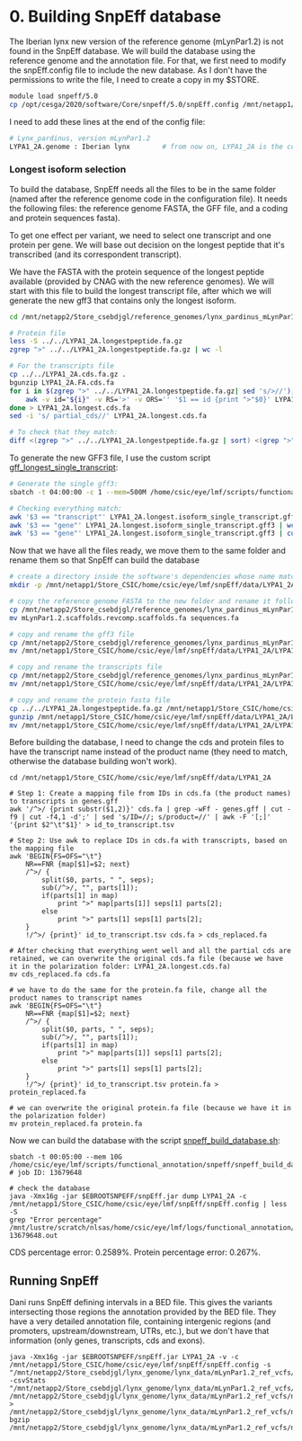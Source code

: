 # 0. Building SnpEff database

The Iberian lynx new version of the reference genome (mLynPar1.2) is not found in the SnpEff database. We will build the database using the reference genome and the annotation file. 
For that, we first need to modify the snpEff.config file to include the new database. As I don't have the permissions to write the file, I need to create a copy in my $STORE.

```bash
module load snpeff/5.0
cp /opt/cesga/2020/software/Core/snpeff/5.0/snpEff.config /mnt/netapp1/Store_CSIC/home/csic/eye/lmf/snpEff/
```

I need to add these lines at the end of the config file:
```bash
# Lynx_pardinus, version mLynPar1.2
LYPA1_2A.genome : Iberian lynx        # from now on, LYPA1_2A is the code for the Lynx pardinus reference genome (in snpEff)
```

### Longest isoform selection

To build the database, SnpEff needs all the files to be in the same folder (named after the reference genome code in the configuration file). It needs the following files: the reference genome FASTA, the GFF file, and a coding and protein sequences fasta).

To get one effect per variant, we need to select one transcript and one protein per gene. We will base out decision on the longest peptide that it's transcribed (and its correspondent transcript).

We have the FASTA with the protein sequence of the longest peptide available (provided by CNAG with the new reference genomes). We will start with this file to build the longest transcript file, after which we will generate the new gff3 that contains only the longest isoform.

```bash
cd /mnt/netapp2/Store_csebdjgl/reference_genomes/lynx_pardinus_mLynPar1.2/snpeff_annotation/new_version_Paulina_june2025

# Protein file
less -S ../../LYPA1_2A.longestpeptide.fa.gz
zgrep ">" ../../LYPA1_2A.longestpeptide.fa.gz | wc -l

# For the transcripts file
cp ../../LYPA1_2A.cds.fa.gz . 
bgunzip LYPA1_2A.FA.cds.fa
for i in $(zgrep ">" ../../LYPA1_2A.longestpeptide.fa.gz| sed 's/>//'); do
    awk -v id="${i}" -v RS='>' -v ORS='' '$1 == id {print ">"$0}' LYPA1_2A.cds.fa
done > LYPA1_2A.longest.cds.fa                                                     
sed -i 's/ partial_cds//' LYPA1_2A.longest.cds.fa

# To check that they match:
diff <(zgrep ">" ../../LYPA1_2A.longestpeptide.fa.gz | sort) <(grep ">" LYPA1_2A.longest.cds.fa | sort)
```

To generate the new GFF3 file, I use the custom script [gff_longest_single_transcript](https://github.com/luciamayorf/Variant_calling_and_filtering/blob/main/functional_annotation/gff_longest_single_transcript.sh):
```bash
# Generate the single gff3:
sbatch -t 04:00:00 -c 1 --mem=500M /home/csic/eye/lmf/scripts/functional_annotation/gff_longest_single_transcript.sh # job ID: 13672539

# Checking everything match:
awk '$3 == "transcript"' LYPA1_2A.longest.isoform_single_transcript.gff3 | wc -l # 23558 
awk '$3 == "gene"' LYPA1_2A.longest.isoform_single_transcript.gff3 | wc -l # 23558 
awk '$3 == "gene"' LYPA1_2A.longest.isoform_single_transcript.gff3 | cut -f9 | sort | uniq | wc -l # 23558 
```

Now that we have all the files ready, we move them to the same folder and rename them so that SnpEff can build the database
```bash
# create a directory inside the software's dependencies whose name matches the code
mkdir -p /mnt/netapp1/Store_CSIC/home/csic/eye/lmf/snpEff/data/LYPA1_2A

# copy the reference genome FASTA to the new folder and rename it following the manuals instructions
cp /mnt/netapp2/Store_csebdjgl/reference_genomes/lynx_pardinus_mLynPar1.2/mLynPar1.2.scaffolds.revcomp.scaffolds.fa /mnt/netapp1/Store_CSIC/home/csic/eye/lmf/snpEff/data/LYPA1_2A/
mv mLynPar1.2.scaffolds.revcomp.scaffolds.fa sequences.fa

# copy and rename the gff3 file
cp /mnt/netapp2/Store_csebdjgl/reference_genomes/lynx_pardinus_mLynPar1.2/snpeff_annotation/new_version_Paulina_june2025/LYPA1_2A.longest.isoform_single_transcript.gff3 /mnt/netapp1/Store_CSIC/home/csic/eye/lmf/snpEff/data/LYPA1_2A/
mv /mnt/netapp1/Store_CSIC/home/csic/eye/lmf/snpEff/data/LYPA1_2A/LYPA1_2A.longest.isoform_single_transcript.gff3 /mnt/netapp1/Store_CSIC/home/csic/eye/lmf/snpEff/data/LYPA1_2A/genes.gff

# copy and rename the transcripts file 
cp /mnt/netapp2/Store_csebdjgl/reference_genomes/lynx_pardinus_mLynPar1.2/snpeff_annotation/new_version_Paulina_june2025/LYPA1_2A.longest.cds.fa /mnt/netapp1/Store_CSIC/home/csic/eye/lmf/snpEff/data/LYPA1_2A/
mv /mnt/netapp1/Store_CSIC/home/csic/eye/lmf/snpEff/data/LYPA1_2A/LYPA1_2A.longest.cds.fa /mnt/netapp1/Store_CSIC/home/csic/eye/lmf/snpEff/data/LYPA1_2A/cds.fa

# copy and rename the protein fasta file
cp ../../LYPA1_2A.longestpeptide.fa.gz /mnt/netapp1/Store_CSIC/home/csic/eye/lmf/snpEff/data/LYPA1_2A/
gunzip /mnt/netapp1/Store_CSIC/home/csic/eye/lmf/snpEff/data/LYPA1_2A/LYPA1_2A.longestpeptide.fa.gz
mv /mnt/netapp1/Store_CSIC/home/csic/eye/lmf/snpEff/data/LYPA1_2A/LYPA1_2A.longestpeptide.fa /mnt/netapp1/Store_CSIC/home/csic/eye/lmf/snpEff/data/LYPA1_2A/protein.fa
```

Before building the database, I need to change the cds and protein files to have the transcript name instead of the product name (they need to match, otherwise the database building won't work).

```{bash}
cd /mnt/netapp1/Store_CSIC/home/csic/eye/lmf/snpEff/data/LYPA1_2A

# Step 1: Create a mapping file from IDs in cds.fa (the product names) to transcripts in genes.gff
awk '/^>/ {print substr($1,2)}' cds.fa | grep -wFf - genes.gff | cut -f9 | cut -f4,1 -d';' | sed 's/ID=//; s/product=//' | awk -F '[;]' '{print $2"\t"$1}' > id_to_transcript.tsv

# Step 2: Use awk to replace IDs in cds.fa with transcripts, based on the mapping file
awk 'BEGIN{FS=OFS="\t"} 
    NR==FNR {map[$1]=$2; next} 
    /^>/ {
        split($0, parts, " ", seps); 
        sub(/^>/, "", parts[1]); 
        if(parts[1] in map) 
            print ">" map[parts[1]] seps[1] parts[2]; 
        else 
            print ">" parts[1] seps[1] parts[2]; 
    } 
    !/^>/ {print}' id_to_transcript.tsv cds.fa > cds_replaced.fa

# After checking that everything went well and all the partial cds are retained, we can overwrite the original cds.fa file (because we have it in the polarization folder: LYPA1_2A.longest.cds.fa)
mv cds_replaced.fa cds.fa

# we have to do the same for the protein.fa file, change all the product names to transcript names
awk 'BEGIN{FS=OFS="\t"} 
    NR==FNR {map[$1]=$2; next} 
    /^>/ {
        split($0, parts, " ", seps); 
        sub(/^>/, "", parts[1]); 
        if(parts[1] in map) 
            print ">" map[parts[1]] seps[1] parts[2]; 
        else 
            print ">" parts[1] seps[1] parts[2]; 
    } 
    !/^>/ {print}' id_to_transcript.tsv protein.fa > protein_replaced.fa

# we can overwrite the original protein.fa file (because we have it in the polarization folder)
mv protein_replaced.fa protein.fa
```

Now we can build the database with the script [snpeff_build_database.sh](https://github.com/luciamayorf/Variant_calling_and_filtering/blob/main/functional_annotation/snpeff_build_database.sh):
```{bash}
sbatch -t 00:05:00 --mem 10G /home/csic/eye/lmf/scripts/functional_annotation/snpeff/snpeff_build_database.sh     # job ID: 13679648

# check the database
java -Xmx16g -jar $EBROOTSNPEFF/snpEff.jar dump LYPA1_2A -c /mnt/netapp1/Store_CSIC/home/csic/eye/lmf/snpEff/snpEff.config | less -S
grep "Error percentage" /mnt/lustre/scratch/nlsas/home/csic/eye/lmf/logs/functional_annotation/snpeff/slurm-13679648.out
```

CDS percentage error: 0.2589%. Protein percentage error: 0.267%.

## Running SnpEff

Dani runs SnpEff defining intervals in a BED file. This gives the variants intersecting those regions the annotation provided by the BED file. They have a very detailed annotation file, containing intergenic regions (and promoters, upstream/downstream, UTRs, etc.), but we don't have that information (only genes, transcripts, cds and exons).

```{bash}
java -Xmx16g -jar $EBROOTSNPEFF/snpEff.jar LYPA1_2A -v -c /mnt/netapp1/Store_CSIC/home/csic/eye/lmf/snpEff/snpEff.config -s "/mnt/netapp2/Store_csebdjgl/lynx_genome/lynx_data/mLynPar1.2_ref_vcfs/novogene_lp_sept23/functional_annotation/snpeff/new_version_Paulina_june2025/snpeff_c_lp_all_novogene_sept23_mLynPar1.2_ref.filter5_QUAL20_rd.miss.html" -csvStats "/mnt/netapp2/Store_csebdjgl/lynx_genome/lynx_data/mLynPar1.2_ref_vcfs/novogene_lp_sept23/functional_annotation/snpeff/new_version_Paulina_june2025/snpeff_c_lp_all_novogene_sept23_mLynPar1.2_ref.filter5_QUAL20_rd.miss.csv" /mnt/netapp2/Store_csebdjgl/lynx_genome/lynx_data/mLynPar1.2_ref_vcfs/novogene_lp_sept23/c_lp_all_novogene_sept23_mLynPar1.2_ref.filter5_QUAL20_rd.miss.vcf > /mnt/netapp2/Store_csebdjgl/lynx_genome/lynx_data/mLynPar1.2_ref_vcfs/novogene_lp_sept23/functional_annotation/snpeff/new_version_Paulina_june2025/c_lp_all_novogene_sept23_mLynPar1.2_ref.filter5_QUAL20_rd.miss_annotated.vcf
bgzip /mnt/netapp2/Store_csebdjgl/lynx_genome/lynx_data/mLynPar1.2_ref_vcfs/novogene_lp_sept23/functional_annotation/snpeff/new_version_Paulina_june2025/c_lp_all_novogene_sept23_mLynPar1.2_ref.filter5_QUAL20_rd.miss_annotated.vcf
```

